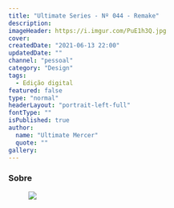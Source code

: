 ```yaml
---
title: "Ultimate Series - Nº 044 - Remake"
description:
imageHeader: https://i.imgur.com/PuE1h3Q.jpg
cover:
createdDate: "2021-06-13 22:00"
updatedDate: ""
channel: "pessoal"
category: "Design"
tags:
  - Edição digital
featured: false
type: "normal"
headerLayout: "portrait-left-full"
fontType: ""
isPublished: true
author:
  name: "Ultimate Mercer"
  quote: ""
gallery:
---
```


### Sobre

<figure>
<img src="https://i.imgur.com/PuE1h3Q.jpg" class="img-fluid mx-auto d-block">
</figure>
